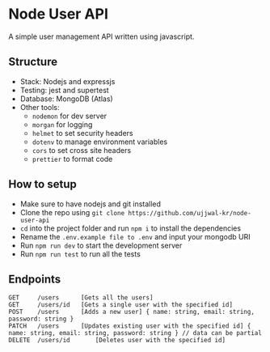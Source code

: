 # Node User API
A simple user management API written using javascript.

## Structure
- Stack: Nodejs and expressjs
- Testing: jest and supertest
- Database: MongoDB (Atlas)
- Other tools:
	- `nodemon` for dev server
	- `morgan` for logging
	- `helmet` to set security headers
	- `dotenv` to manage environment variables
	- `cors` to set cross site headers
	- `prettier` to format code

## How to setup
- Make sure to have nodejs and git installed
- Clone the repo using `git clone https://github.com/ujjwal-kr/node-user-api`
- `cd` into the project folder and run `npm i` to install the dependencies
- Rename the `.env.example file to .env` and input your mongodb URI
- Run `npm run dev` to start the development server
- Run `npm run test` to run all the tests

## Endpoints
```
GET 	/users 		[Gets all the users]
GET 	/users/id 	[Gets a single user with the specified id]
POST 	/users 		[Adds a new user] { name: string, email: string, password: string }
PATCH 	/users 		[Updates existing user with the specified id] { name: string, email: string, password: string } // data can be partial
DELETE 	/users/id    	[Deletes user with the specified id]
```
